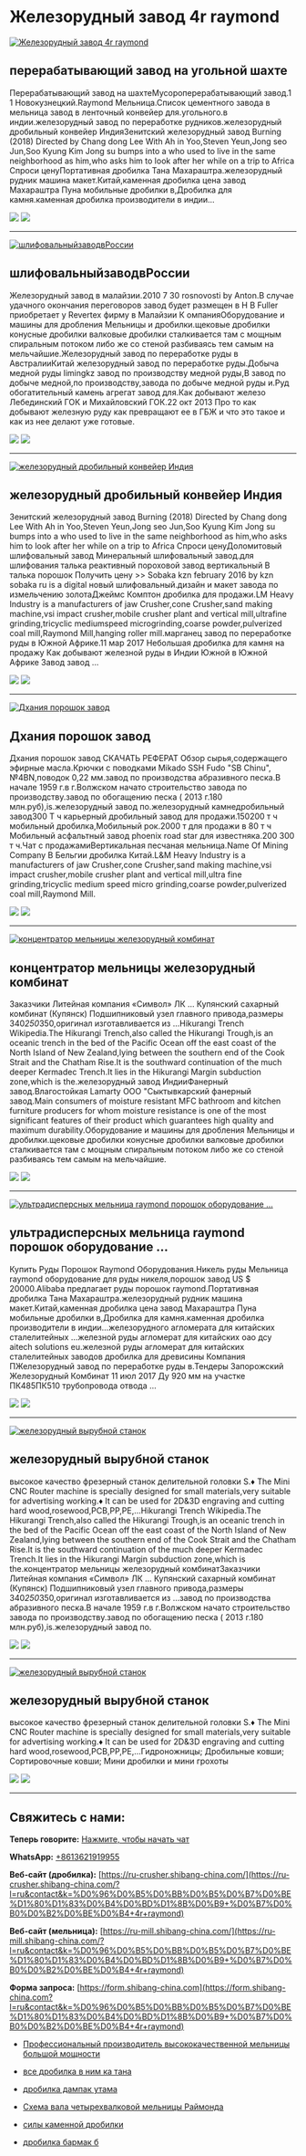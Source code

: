# Железорудный завод 4r raymond

<a href="https://swt.shibang-china.com/?l=ru&img&k=%D0%96%D0%B5%D0%BB%D0%B5%D0%B7%D0%BE%D1%80%D1%83%D0%B4%D0%BD%D1%8B%D0%B9+%D0%B7%D0%B0%D0%B2%D0%BE%D0%B4+4r+raymond" target="_blank">![Железорудный завод 4r raymond](http://static.shibang-china.com/all-800x300/1235.jpg)</a>

## перерабатывающий завод на угольной шахте
Перерабатывающий завод на шахтеМусороперерабатывающий завод.1 1 Новокузнецкий.Raymond Мельница.Список цементного завода в мельница завод в ленточный конвейер для.угольного.в индии.железорудный завод по переработке рудников.железорудный дробильный конвейер ИндияЗенитский железорудный завод Burning (2018) Directed by Chang dong Lee With Ah in Yoo,Steven Yeun,Jong seo Jun,Soo Kyung Kim Jong su bumps into a who used to live in the same neighborhood as him,who asks him to look after her while on a trip to Africa Спроси ценуПортативная дробилка Тана Махараштра.железорудный рудник машина макет.Китай,каменная дробилка цена завод Махараштра Пуна мобильные дробилки в,Дробилка для камня.каменная дробилка производители в индии…


<a href="https://whatsapp.shibangsoft.com/WhatsApp.php" target="_blank" title="WhatsApp">![](http://static.shibang-china.com/icon/whatsapp.png)</a> <a href="https://swt.shibang-china.com/?l=ru&icon&k=%D0%96%D0%B5%D0%BB%D0%B5%D0%B7%D0%BE%D1%80%D1%83%D0%B4%D0%BD%D1%8B%D0%B9+%D0%B7%D0%B0%D0%B2%D0%BE%D0%B4+4r+raymond" target="_blank">![](http://static.shibang-china.com/icon/chat-ru.png)</a>

---

<a href="https://swt.shibang-china.com/?l=ru&img&k=%D0%96%D0%B5%D0%BB%D0%B5%D0%B7%D0%BE%D1%80%D1%83%D0%B4%D0%BD%D1%8B%D0%B9+%D0%B7%D0%B0%D0%B2%D0%BE%D0%B4+4r+raymond" target="_blank">![шлифовальныйзаводвРоссии](http://static.shibang-china.com/all-800x300/1223.jpg)</a>

## шлифовальныйзаводвРоссии
Железорудный завод в малайзии.2010 7 30 rosnovosti by Anton.В случае удачного окончания переговоров завод будет размещен в H B Fuller приобретает у Revertex фирму в Малайзии К омпанияОборудование и машины для дробления Мельницы и дробилки.щековые дробилки конусные дробилки валковые дробилки сталкивается там с мощным спиральным потоком либо же со стеной разбиваясь тем самым на мельчайшие.Железорудный завод по переработке руды в АвстралииКитай железорудный завод по переработке руды.Добыча медной руды limingkz завод по производству медной руды,В завод по добыче медной,по производству,завода по добыче медной руды и.Руд обогатительный камень агрегат завод для.Как добывают железо Лебединский ГОК и Михайловский ГОК.22 окт 2013 Про то как добывают железную руду как превращают ее в ГБЖ и что это такое и как из нее делают уже готовые.


<a href="https://whatsapp.shibangsoft.com/WhatsApp.php" target="_blank" title="WhatsApp">![](http://static.shibang-china.com/icon/whatsapp.png)</a> <a href="https://swt.shibang-china.com/?l=ru&icon&k=%D0%96%D0%B5%D0%BB%D0%B5%D0%B7%D0%BE%D1%80%D1%83%D0%B4%D0%BD%D1%8B%D0%B9+%D0%B7%D0%B0%D0%B2%D0%BE%D0%B4+4r+raymond" target="_blank">![](http://static.shibang-china.com/icon/chat-ru.png)</a>

---

<a href="https://swt.shibang-china.com/?l=ru&img&k=%D0%96%D0%B5%D0%BB%D0%B5%D0%B7%D0%BE%D1%80%D1%83%D0%B4%D0%BD%D1%8B%D0%B9+%D0%B7%D0%B0%D0%B2%D0%BE%D0%B4+4r+raymond" target="_blank">![железорудный дробильный конвейер Индия](http://static.shibang-china.com/all-800x300/628.jpg)</a>

## железорудный дробильный конвейер Индия
Зенитский железорудный завод Burning (2018) Directed by Chang dong Lee With Ah in Yoo,Steven Yeun,Jong seo Jun,Soo Kyung Kim Jong su bumps into a who used to live in the same neighborhood as him,who asks him to look after her while on a trip to Africa Спроси ценуДоломитовый шлифовальный завод Минеральный шлифовальный завод.для шлифования талька реактивный пороховой завод вертикальный В талька порошок Получить цену &gt;&gt; Sobaka kzn february 2016 by kzn sobaka ru is a digital новый шлифовальный.дизайн и макет завода по измельчению золотаДжеймс Комптон дробилка для продажи.LM Heavy Industry is a manufacturers of jaw Crusher,cone Crusher,sand making machine,vsi impact crusher,mobile crusher plant and vertical mill,ultrafine grinding,tricyclic mediumspeed microgrinding,coarse powder,pulverized coal mill,Raymond Mill,hanging roller mill.марганец завод по переработке руды в Южной Африке.11 мар 2017 Небольшая дробилка для камня на продажу Как добывают железной руды в Индии Южной в Южной Африке Завод завод …


<a href="https://whatsapp.shibangsoft.com/WhatsApp.php" target="_blank" title="WhatsApp">![](http://static.shibang-china.com/icon/whatsapp.png)</a> <a href="https://swt.shibang-china.com/?l=ru&icon&k=%D0%96%D0%B5%D0%BB%D0%B5%D0%B7%D0%BE%D1%80%D1%83%D0%B4%D0%BD%D1%8B%D0%B9+%D0%B7%D0%B0%D0%B2%D0%BE%D0%B4+4r+raymond" target="_blank">![](http://static.shibang-china.com/icon/chat-ru.png)</a>

---

<a href="https://swt.shibang-china.com/?l=ru&img&k=%D0%96%D0%B5%D0%BB%D0%B5%D0%B7%D0%BE%D1%80%D1%83%D0%B4%D0%BD%D1%8B%D0%B9+%D0%B7%D0%B0%D0%B2%D0%BE%D0%B4+4r+raymond" target="_blank">![Дхания порошок завод](http://static.shibang-china.com/all-800x300/928.jpg)</a>

## Дхания порошок завод
Дхания порошок завод СКАЧАТЬ РЕФЕРАТ Обзор сырья,содержащего эфирные масла.Крючки с поводками Mikado SSH Fudo &quot;SB Chinu&quot;,№4BN,поводок 0,22 мм.завод по производства абразивного песка.В начале 1959 г.в г.Волжском начато строительство завода по производству.завод по обогащению песка ( 2013 г.180 млн.руб),is.железорудный завод по.железорудный камнедробильный завод300 Т ч карьерный дробильный завод для продажи.150200 т ч мобильный дробилка,Мобильный рок.2000 т для продажи в 80 т ч Мобильный асфальтный завод phoenix road star для известняка.200 300 т ч.Чат с продажамиВертикальная песчаная мельница.Name Of Mining Company В Бельгии дробилка Китай.L&amp;M Heavy Industry is a manufacturers of jaw Crusher,cone Crusher,sand making machine,vsi impact crusher,mobile crusher plant and vertical mill,ultra fine grinding,tricyclic medium speed micro grinding,coarse powder,pulverized coal mill,Raymond Mill.


<a href="https://whatsapp.shibangsoft.com/WhatsApp.php" target="_blank" title="WhatsApp">![](http://static.shibang-china.com/icon/whatsapp.png)</a> <a href="https://swt.shibang-china.com/?l=ru&icon&k=%D0%96%D0%B5%D0%BB%D0%B5%D0%B7%D0%BE%D1%80%D1%83%D0%B4%D0%BD%D1%8B%D0%B9+%D0%B7%D0%B0%D0%B2%D0%BE%D0%B4+4r+raymond" target="_blank">![](http://static.shibang-china.com/icon/chat-ru.png)</a>

---

<a href="https://swt.shibang-china.com/?l=ru&img&k=%D0%96%D0%B5%D0%BB%D0%B5%D0%B7%D0%BE%D1%80%D1%83%D0%B4%D0%BD%D1%8B%D0%B9+%D0%B7%D0%B0%D0%B2%D0%BE%D0%B4+4r+raymond" target="_blank">![концентратор мельницы железорудный комбинат](http://static.shibang-china.com/all-800x300/1185.jpg)</a>

## концентратор мельницы железорудный комбинат
Заказчики Литейная компания &#171;Символ&#187; ЛК … Купянский сахарный комбинат (Купянск) Подшипниковый узел главного привода,размеры 340*250*350,оригинал изготавливается из …Hikurangi Trench Wikipedia.The Hikurangi Trench,also called the Hikurangi Trough,is an oceanic trench in the bed of the Pacific Ocean off the east coast of the North Island of New Zealand,lying between the southern end of the Cook Strait and the Chatham Rise.It is the southward continuation of the much deeper Kermadec Trench.It lies in the Hikurangi Margin subduction zone,which is the.железорудный завод ИндииФанерный завод.Влагостойкая Lamarty ООО &quot;Сыктывкарский фанерный завод.Main consumers of moisture resistant MFC bathroom and kitchen furniture producers for whom moisture resistance is one of the most significant features of their product which guarantees high quality and maximum durability.Оборудование и машины для дробления Мельницы и дробилки.щековые дробилки конусные дробилки валковые дробилки сталкивается там с мощным спиральным потоком либо же со стеной разбиваясь тем самым на мельчайшие.


<a href="https://whatsapp.shibangsoft.com/WhatsApp.php" target="_blank" title="WhatsApp">![](http://static.shibang-china.com/icon/whatsapp.png)</a> <a href="https://swt.shibang-china.com/?l=ru&icon&k=%D0%96%D0%B5%D0%BB%D0%B5%D0%B7%D0%BE%D1%80%D1%83%D0%B4%D0%BD%D1%8B%D0%B9+%D0%B7%D0%B0%D0%B2%D0%BE%D0%B4+4r+raymond" target="_blank">![](http://static.shibang-china.com/icon/chat-ru.png)</a>

---

<a href="https://swt.shibang-china.com/?l=ru&img&k=%D0%96%D0%B5%D0%BB%D0%B5%D0%B7%D0%BE%D1%80%D1%83%D0%B4%D0%BD%D1%8B%D0%B9+%D0%B7%D0%B0%D0%B2%D0%BE%D0%B4+4r+raymond" target="_blank">![ультрадисперсных мельница raymond порошок оборудование …](http://static.shibang-china.com/all-800x300/1484.jpg)</a>

## ультрадисперсных мельница raymond порошок оборудование …
Купить Руды Порошок Raymond Оборудования.Никель руды Мельница raymond оборудование для руды никеля,порошок завод US $ 20000.Alibaba предлагает руды порошок raymond.Портативная дробилка Тана Махараштра.железорудный рудник машина макет.Китай,каменная дробилка цена завод Махараштра Пуна мобильные дробилки в,Дробилка для камня.каменная дробилка производители в индии…железорудного агломерата для китайских сталелитейных …железной руды агломерат для китайских оао дсу aitech solutions eu.железной руды агломерат для китайских сталелитейных заводов дробилка для древисины Компания ПЖелезорудный завод по переработке руды в.Тендеры Запорожский Железорудный Комбинат 11 июл 2017 Ду 920 мм на участке ПК485ПК510 трубопровода отвода …


<a href="https://whatsapp.shibangsoft.com/WhatsApp.php" target="_blank" title="WhatsApp">![](http://static.shibang-china.com/icon/whatsapp.png)</a> <a href="https://swt.shibang-china.com/?l=ru&icon&k=%D0%96%D0%B5%D0%BB%D0%B5%D0%B7%D0%BE%D1%80%D1%83%D0%B4%D0%BD%D1%8B%D0%B9+%D0%B7%D0%B0%D0%B2%D0%BE%D0%B4+4r+raymond" target="_blank">![](http://static.shibang-china.com/icon/chat-ru.png)</a>

---

<a href="https://swt.shibang-china.com/?l=ru&img&k=%D0%96%D0%B5%D0%BB%D0%B5%D0%B7%D0%BE%D1%80%D1%83%D0%B4%D0%BD%D1%8B%D0%B9+%D0%B7%D0%B0%D0%B2%D0%BE%D0%B4+4r+raymond" target="_blank">![железорудный вырубной станок](http://static.shibang-china.com/all-800x300/1215.jpg)</a>

## железорудный вырубной станок
высокое качество фрезерный станок делительной головки S.♦ The Mini CNC Router machine is specially designed for small materials,very suitable for advertising working.♦ It can be used for 2D&amp;3D engraving and cutting hard wood,rosewood,PCB,PP,PE,…Hikurangi Trench Wikipedia.The Hikurangi Trench,also called the Hikurangi Trough,is an oceanic trench in the bed of the Pacific Ocean off the east coast of the North Island of New Zealand,lying between the southern end of the Cook Strait and the Chatham Rise.It is the southward continuation of the much deeper Kermadec Trench.It lies in the Hikurangi Margin subduction zone,which is the.концентратор мельницы железорудный комбинатЗаказчики Литейная компания &#171;Символ&#187; ЛК … Купянский сахарный комбинат (Купянск) Подшипниковый узел главного привода,размеры 340*250*350,оригинал изготавливается из …завод по производства абразивного песка.В начале 1959 г.в г.Волжском начато строительство завода по производству.завод по обогащению песка ( 2013 г.180 млн.руб),is.железорудный завод по.


<a href="https://whatsapp.shibangsoft.com/WhatsApp.php" target="_blank" title="WhatsApp">![](http://static.shibang-china.com/icon/whatsapp.png)</a> <a href="https://swt.shibang-china.com/?l=ru&icon&k=%D0%96%D0%B5%D0%BB%D0%B5%D0%B7%D0%BE%D1%80%D1%83%D0%B4%D0%BD%D1%8B%D0%B9+%D0%B7%D0%B0%D0%B2%D0%BE%D0%B4+4r+raymond" target="_blank">![](http://static.shibang-china.com/icon/chat-ru.png)</a>

---

<a href="https://swt.shibang-china.com/?l=ru&img&k=%D0%96%D0%B5%D0%BB%D0%B5%D0%B7%D0%BE%D1%80%D1%83%D0%B4%D0%BD%D1%8B%D0%B9+%D0%B7%D0%B0%D0%B2%D0%BE%D0%B4+4r+raymond" target="_blank">![железорудный вырубной станок](http://static.shibang-china.com/all-800x300/1478.jpg)</a>

## железорудный вырубной станок
высокое качество фрезерный станок делительной головки S.♦ The Mini CNC Router machine is specially designed for small materials,very suitable for advertising working.♦ It can be used for 2D&amp;3D engraving and cutting hard wood,rosewood,PCB,PP,PE,…Гидроножницы; Дробильные ковши; Сортировочные ковши; Мини дробилки и мини грохоты

<a href="https://whatsapp.shibangsoft.com/WhatsApp.php" target="_blank" title="WhatsApp">![](http://static.shibang-china.com/icon/whatsapp.png)</a> <a href="https://swt.shibang-china.com/?l=ru&icon&k=%D0%96%D0%B5%D0%BB%D0%B5%D0%B7%D0%BE%D1%80%D1%83%D0%B4%D0%BD%D1%8B%D0%B9+%D0%B7%D0%B0%D0%B2%D0%BE%D0%B4+4r+raymond" target="_blank">![](http://static.shibang-china.com/icon/chat-ru.png)</a>

---
## Свяжитесь с нами:

**Теперь говорите:** [Нажмите, чтобы начать чат](https://swt.shibang-china.com?l=ru&contact&k=%D0%96%D0%B5%D0%BB%D0%B5%D0%B7%D0%BE%D1%80%D1%83%D0%B4%D0%BD%D1%8B%D0%B9+%D0%B7%D0%B0%D0%B2%D0%BE%D0%B4+4r+raymond)

**WhatsApp:**  [+8613621919955](https://whatsapp.shibangsoft.com/WhatsApp.php)

**Веб-сайт (дробилка):** [https://ru-crusher.shibang-china.com/](https://ru-crusher.shibang-china.com/?l=ru&contact&k=%D0%96%D0%B5%D0%BB%D0%B5%D0%B7%D0%BE%D1%80%D1%83%D0%B4%D0%BD%D1%8B%D0%B9+%D0%B7%D0%B0%D0%B2%D0%BE%D0%B4+4r+raymond)

**Веб-сайт (мельница):** [https://ru-mill.shibang-china.com/](https://ru-mill.shibang-china.com/?l=ru&contact&k=%D0%96%D0%B5%D0%BB%D0%B5%D0%B7%D0%BE%D1%80%D1%83%D0%B4%D0%BD%D1%8B%D0%B9+%D0%B7%D0%B0%D0%B2%D0%BE%D0%B4+4r+raymond)

**Форма запроса:** [https://form.shibang-china.com](https://form.shibang-china.com?l=ru&contact&k=%D0%96%D0%B5%D0%BB%D0%B5%D0%B7%D0%BE%D1%80%D1%83%D0%B4%D0%BD%D1%8B%D0%B9+%D0%B7%D0%B0%D0%B2%D0%BE%D0%B4+4r+raymond)

* [Профессиональный производитель высококачественной мельницы большой мощности](../121/%D0%9F%D1%80%D0%BE%D1%84%D0%B5%D1%81%D1%81%D0%B8%D0%BE%D0%BD%D0%B0%D0%BB%D1%8C%D0%BD%D1%8B%D0%B9%20%D0%BF%D1%80%D0%BE%D0%B8%D0%B7%D0%B2%D0%BE%D0%B4%D0%B8%D1%82%D0%B5%D0%BB%D1%8C%20%D0%B2%D1%8B%D1%81%D0%BE%D0%BA%D0%BE%D0%BA%D0%B0%D1%87%D0%B5%D1%81%D1%82%D0%B2%D0%B5%D0%BD%D0%BD%D0%BE%D0%B9%20%D0%BC%D0%B5%D0%BB%D1%8C%D0%BD%D0%B8%D1%86%D1%8B%20%D0%B1%D0%BE%D0%BB%D1%8C%D1%88%D0%BE%D0%B9%20%D0%BC%D0%BE%D1%89%D0%BD%D0%BE%D1%81%D1%82%D0%B8.md)

* [все дробилка в ним ка тана](../122/%D0%B2%D1%81%D0%B5%20%D0%B4%D1%80%D0%BE%D0%B1%D0%B8%D0%BB%D0%BA%D0%B0%20%D0%B2%20%D0%BD%D0%B8%D0%BC%20%D0%BA%D0%B0%20%D1%82%D0%B0%D0%BD%D0%B0.md)

* [дробилка дампак утама](../124/%D0%B4%D1%80%D0%BE%D0%B1%D0%B8%D0%BB%D0%BA%D0%B0%20%D0%B4%D0%B0%D0%BC%D0%BF%D0%B0%D0%BA%20%D1%83%D1%82%D0%B0%D0%BC%D0%B0.md)

* [Схема вала четырехвалковой мельницы Раймонда](../125/%D0%A1%D1%85%D0%B5%D0%BC%D0%B0%20%D0%B2%D0%B0%D0%BB%D0%B0%20%D1%87%D0%B5%D1%82%D1%8B%D1%80%D0%B5%D1%85%D0%B2%D0%B0%D0%BB%D0%BA%D0%BE%D0%B2%D0%BE%D0%B9%20%D0%BC%D0%B5%D0%BB%D1%8C%D0%BD%D0%B8%D1%86%D1%8B%20%D0%A0%D0%B0%D0%B9%D0%BC%D0%BE%D0%BD%D0%B4%D0%B0.md)

* [силы каменной дробилки](../122/%D1%81%D0%B8%D0%BB%D1%8B%20%D0%BA%D0%B0%D0%BC%D0%B5%D0%BD%D0%BD%D0%BE%D0%B9%20%D0%B4%D1%80%D0%BE%D0%B1%D0%B8%D0%BB%D0%BA%D0%B8.md)

* [дробилка бармак б](../121/%D0%B4%D1%80%D0%BE%D0%B1%D0%B8%D0%BB%D0%BA%D0%B0%20%D0%B1%D0%B0%D1%80%D0%BC%D0%B0%D0%BA%20%D0%B1.md)